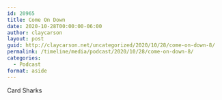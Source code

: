 ```yaml
---
id: 20965
title: Come On Down
date: 2020-10-28T00:00:00-06:00
author: claycarson
layout: post
guid: http://claycarson.net/uncategorized/2020/10/28/come-on-down-8/
permalink: /timeline/media/podcast/2020/10/28/come-on-down-8/
categories:
  - Podcast
format: aside
---
```

<div class="media-details">Card Sharks</div>

<div class="media-creator"></div>

<div class="media-rating"></div>